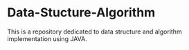 # Data-Stucture-Algorithm

This is a repository dedicated to data structure and algorithm implementation using JAVA.
